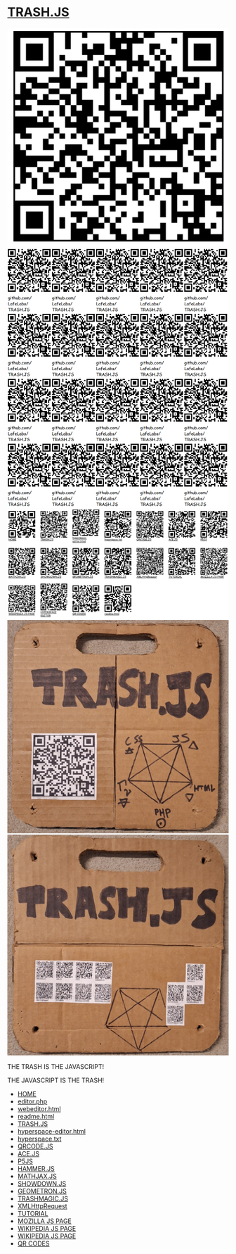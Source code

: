 # [TRASH.JS](https://github.com/LafeLabs/TRASH.JS)

![](qrcode.png)
![](qrcode-page.png)
![](qrcode-set.png)
![](single-qrcode-cardboard-photo.png)
![](multi-qrcode-cardboard-photo.png)

THE TRASH IS THE JAVASCRIPT!

THE JAVASCRIPT IS THE TRASH!

 - [HOME](index.html)
 - [editor.php](editor.php)
 - [webeditor.html](webeditor.html)
 - [readme.html](readme.html)
 - [TRASH.JS](https://github.com/LafeLabs/TRASH.JS)
 - [hyperspace-editor.html](hyperspace-editor.html)
 - [hyperspace.txt](hyperspace.txt)
 - [QRCODE.JS](https://davidshimjs.github.io/qrcodejs/)
 - [ACE.JS](https://ace.c9.io/)
 - [P5JS](https://p5js.org/)
 - [HAMMER.JS](https://hammerjs.github.io/)
 - [MATHJAX.JS](https://www.mathjax.org/)
 - [SHOWDOWN.JS](https://showdownjs.com/)
 - [GEOMETRON.JS](geometron.js)
 - [TRASHMAGIC.JS](trashmagic.js)
 - [XMLHttpRequest](https://developer.mozilla.org/en-US/docs/Web/API/XMLHttpRequest)
 - [TUTORIAL](https://www.w3schools.com/js/)
 - [MOZILLA JS PAGE](https://developer.mozilla.org/en-US/docs/Web/JavaScript)
 - [WIKIPEDIA JS PAGE](https://en.wikipedia.org/wiki/JavaScript)
 - [WIKIPEDIA JS PAGE](https://en.wikipedia.org/wiki/JavaScript)
 - [QR CODES](hyperspace-page.html)

